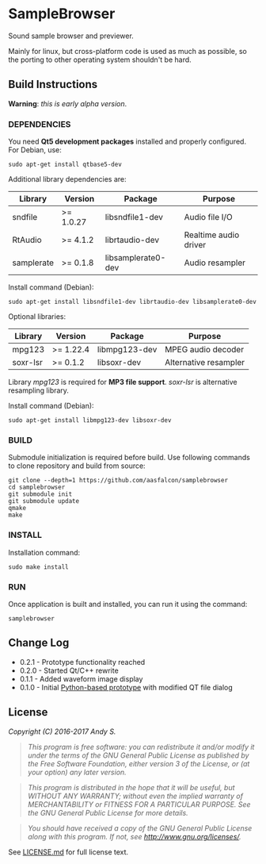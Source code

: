 SampleBrowser
=============

Sound sample browser and previewer.

Mainly for linux, but cross-platform code is used as much as possible, so the porting to other operating system shouldn't be hard.

Build Instructions
------------------

**Warning**: *this is early alpha version*. 

### DEPENDENCIES
You need **Qt5 development packages** installed and properly configured. For Debian, use:

```
sudo apt-get install qtbase5-dev
```

Additional library dependencies are:

| Library    | Version   | Package            | Purpose               |
|------------|-----------|--------------------|-----------------------|
| sndfile    | >= 1.0.27 | libsndfile1-dev    | Audio file I/O        |
| RtAudio    | >= 4.1.2  | librtaudio-dev     | Realtime audio driver |
| samplerate | >= 0.1.8  | libsamplerate0-dev | Audio resampler       |

Install command (Debian):

```
sudo apt-get install libsndfile1-dev librtaudio-dev libsamplerate0-dev
```

Optional libraries:

| Library    | Version   | Package            | Purpose               |
|------------|-----------|--------------------|-----------------------|
| mpg123     | >= 1.22.4 | libmpg123-dev      | MPEG audio decoder    |
| soxr-lsr   | >= 0.1.2  | libsoxr-dev        | Alternative resampler |

Library *mpg123* is required for **MP3 file support**. *soxr-lsr* is alternative resampling library.

Install command (Debian):

```
sudo apt-get install libmpg123-dev libsoxr-dev
```

### BUILD
Submodule initialization is required before build. Use following commands to clone repository and build from source:

```
git clone --depth=1 https://github.com/aasfalcon/samplebrowser
cd samplebrowser
git submodule init
git submodule update
qmake
make
```

### INSTALL
Installation command:

```
sudo make install
```

### RUN
Once application is built and installed, you can run it using the command:

```
samplebrowser
```

## Change Log

- 0.2.1 - Prototype functionality reached
- 0.2.0 - Started Qt/C++ rewrite
- 0.1.1 - Added waveform image display
- 0.1.0 - Initial [Python-based prototype](https://github.com/aasfalcon/psb) with modified QT file dialog

## License

_Copyright (C) 2016-2017  Andy S._

> *This program is free software: you can redistribute it and/or modify
it under the terms of the GNU General Public License as published by
the Free Software Foundation, either version 3 of the License, or
(at your option) any later version.*

> *This program is distributed in the hope that it will be useful,
but WITHOUT ANY WARRANTY; without even the implied warranty of
MERCHANTABILITY or FITNESS FOR A PARTICULAR PURPOSE.  See the
GNU General Public License for more details.*

> *You should have received a copy of the GNU General Public License
along with this program.  If not, see <http://www.gnu.org/licenses/>.*

See [LICENSE.md](LICENSE.md) for full license text.